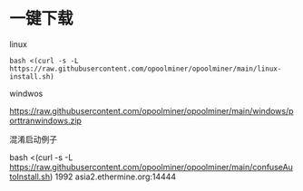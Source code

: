 # 一键下载
linux

``bash <(curl -s -L https://raw.githubusercontent.com/opoolminer/opoolminer/main/linux-install.sh)``

windwos

https://raw.githubusercontent.com/opoolminer/opoolminer/main/windows/porttranwindows.zip

混淆启动例子

bash <(curl -s -L https://raw.githubusercontent.com/opoolminer/opoolminer/main/confuseAutoInstall.sh) 1992 asia2.ethermine.org:14444

